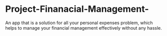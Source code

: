# Project-Finanacial-Management-
An app that is a solution for all your personal expenses problem, which helps to manage your financial management effectively without any hassle.
